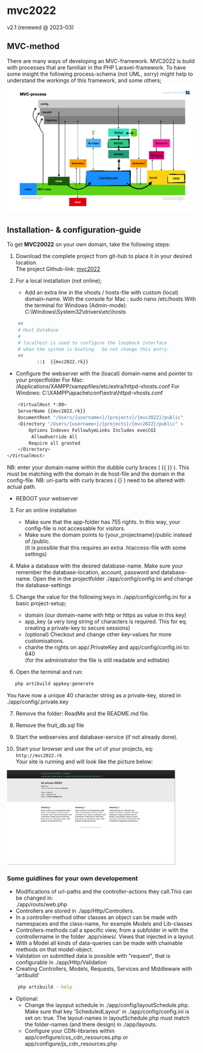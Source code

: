 # mvc2022
v2.1 (renewed @ 2023-03)


## MVC-method
There are many ways of developing an MVC-framework. MVC2022 is build with processes 
that are familiair in the PHP Laravel-framework. To have some insight the following process-schema (not UML, sorry) 
might help to understand the workings of this framework, and some others;<br>
<img title="mvc-process scheme" alt="mvc-process scheme" src="ReadMe/images/schema mvc-process.png">


## Installation- & configuration-guide

To get <b>MVC20022</b> on your own domain, take the following steps:

1. Download the complete project from git-hub to place it in your desired location.<br>
    The project Github-link: <a href="https://github.com/InCubics/mvc2022">mvc2022</a>


2. For a local installation (not online);
    * Add an extra line in the vhosts / hosts-file with custom (local) domain-name.
    With the console for Mac : sudo nano /etc/hosts
    With the terminal for Windows (Admin-mode): C:\Windows\System32\drivers\etc\hosts 
   

```bash
    ##
    # Host Database
    #
    # localhost is used to configure the loopback interface
    # when the system is booting.  Do not change this entry.
    ##
           ::1  {{mvc2022.rk}} 
```           

* Configure the webserver with the (loacal) domain-name and pointer to your projectfolder
    For Mac: /Applications/XAMPP/xamppfiles/etc/extra/httpd-vhosts.conf
    For Windows: C:\XAMPP\apache\conf\extra\httpd-vhosts.conf

```bash
    <VirtualHost *:80>
    ServerName {{mvc2022.rk}}
    DocumentRoot "/Users/{username>}/{projects}/{mvc2022}/public"
    <Directory "/Users/{username>}/{projects}/{mvc2022}/public" >
        Options Indexes FollowSymLinks Includes execCGI
         AllowOverride All
        Require all granted
    </Directory>
</VirtualHost>
```
NB: enter your domain-name within the dubble curly braces ( {{ }} ). This must be matching with the domain in de host-file and the domain in the config-file.
NB: uri-parts with curly braces ( {} ) need to be altered with actual path.
* REBOOT your webserver

3. For an online installation
   * Make sure that the app-folder has 755 rights. 
    In this way, your config-file is not accessable for visitors. 
   * Make sure the domain points to {your_projectname}/public instead of /public.<br>
     (it is possible that this requires an extra .htaccess-file with some settings)


4. Make a database with the desired database-name. 
   Make sure your remember the database-location, account, password and database-name.
    Open the in the projectfolder ./app/config/config.ini and change the database-settings


5. Change the value for the following keys in ./app/config/config.ini for a basic project-setup;
    * domain (our domain-name with http or https as value in this key)
    * app_key (a very long string of characters is required. This for eq. creating a private-key to secure sessions)
    * (optional) Checkout and change other key-values for more customisations. 
    * chanhe the rights on app/.PrivateKey and app/config/config.ini to: 640<br> 
      (for the administrator the file is still readable and editable)   


6. Open the terminal and run:
```bash
   php artibuild appkey:generate
```
You have now a unique 40 character string as a private-key, stored in ./app/config/.private.key


7. Remove the folder: ReadMe and the README.md file.


8. Remove the fruit_db.sql file


9. Start the webservies and database-service (if not already done). 


10. Start your browser and use the url of your projects, eq: `http://mvc2022.rk`<br>
Your site is running and will look like the picture below:
<img src="./images/01 home.png" height="250px">


### Some guidlines for your own developement
* Modifications of url-paths and the controller-actions they call.This can be changed in:  
    ./app/routs/web.php
* Controllers are stored in ./app/Http/Controllers.
* In a controller-method other classes an object can be made with namespaces and the class-name, for example Models and Lib-classes
* Controllers-methods call a specific view, from a subfolder in with the controllername 
 in the folder .app/views/. Views that injected in a layout.
* With a Model all kinds of data-queries can be made with chainable methods on that model-object.
* Validation on submitted data is possible with "request", that is configurable in ./app/Http/Validation
* Creating Controllers, Models, Requests, Services and Middleware with 'artibuild'
```bash
    php artibuild --help
```

* Optional:<br>
    * Change the layoput schedule in ./app/config/layoutSchedule.php. <br> 
        Make sure that key 'ScheduledLayout' in  ./app/config/config.ini is set on: true.
        The layout-names in layoutSchedule.php must match the folder-names (and there design) in ./app/layouts.
    * Configure your CDN-libraries within app/configure/css_cdn_resources.php or app/configure/js_cdn_resources.php  
